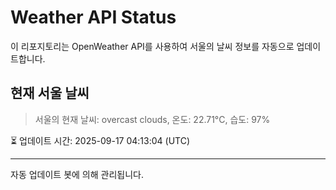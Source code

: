 
# Weather API Status

이 리포지토리는 OpenWeather API를 사용하여 서울의 날씨 정보를 자동으로 업데이트합니다.

## 현재 서울 날씨
> 서울의 현재 날씨: overcast clouds, 온도: 22.71°C, 습도: 97%

⏳ 업데이트 시간: 2025-09-17 04:13:04 (UTC)

---
자동 업데이트 봇에 의해 관리됩니다.
